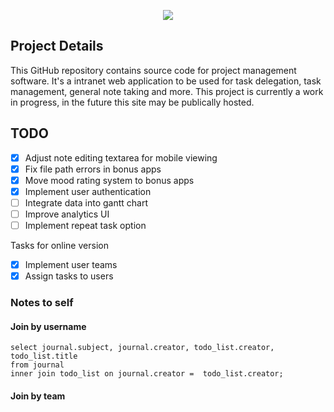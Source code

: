 <p align="center">
  <img src="https://github.com/SatherWS/Consciencec/blob/master/imgs/consciencec-logo.png">
</p>

## Project Details
This GitHub repository contains source code for project management software. It's a intranet web application to be used for task delegation, task management, general note taking and more. This project is currently a work in progress, in the future this site may be publically hosted.

## TODO 
- [X] Adjust note editing textarea for mobile viewing
- [X] Fix file path errors in bonus apps
- [X] Move mood rating system to bonus apps
- [X] Implement user authentication
- [ ] Integrate data into gantt chart 
- [ ] Improve analytics UI 
- [ ] Implement repeat task option

Tasks for online version
- [X] Implement user teams
- [X] Assign tasks to users

### Notes to self
#### Join by username
```
select journal.subject, journal.creator, todo_list.creator, todo_list.title
from journal
inner join todo_list on journal.creator =  todo_list.creator;
```

#### Join by team
